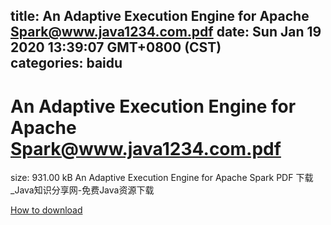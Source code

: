 
title: An Adaptive Execution Engine for Apache Spark@www.java1234.com.pdf
date: Sun Jan 19 2020 13:39:07 GMT+0800 (CST)    
categories: baidu
---

# An Adaptive Execution Engine for Apache Spark@www.java1234.com.pdf
size: 931.00 kB
 An Adaptive Execution Engine for Apache Spark PDF 下载_Java知识分享网-免费Java资源下载
 

[How to download](https://bpcam.bemobtrk.com/go/2ceec3aa-1ca2-46d6-b9ff-aaa5c184517c?jno=3555)